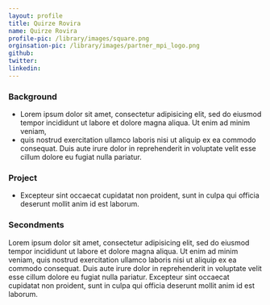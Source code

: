 ```yaml
---
layout: profile
title: Quirze Rovira
name: Quirze Rovira
profile-pic: /library/images/square.png
orginsation-pic: /library/images/partner_mpi_logo.png
github:
twitter:
linkedin:
---
```

### Background
-   Lorem ipsum dolor sit amet, consectetur adipisicing elit, sed do eiusmod
tempor incididunt ut labore et dolore magna aliqua. Ut enim ad minim veniam,
-   quis nostrud exercitation ullamco laboris nisi ut aliquip ex ea commodo
consequat. Duis aute irure dolor in reprehenderit in voluptate velit esse
cillum dolore eu fugiat nulla pariatur.

### Project
-   Excepteur sint occaecat cupidatat non
proident, sunt in culpa qui officia deserunt mollit anim id est laborum.

### Secondments
Lorem ipsum dolor sit amet, consectetur adipisicing elit, sed do eiusmod
tempor incididunt ut labore et dolore magna aliqua. Ut enim ad minim veniam,
quis nostrud exercitation ullamco laboris nisi ut aliquip ex ea commodo
consequat. Duis aute irure dolor in reprehenderit in voluptate velit esse
cillum dolore eu fugiat nulla pariatur. Excepteur sint occaecat cupidatat non
proident, sunt in culpa qui officia deserunt mollit anim id est laborum.
